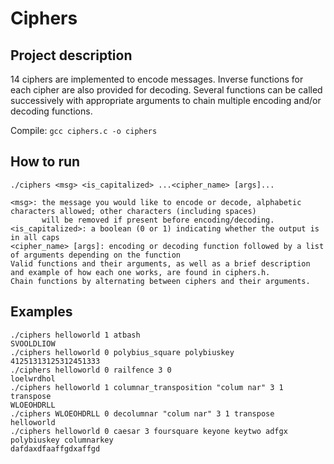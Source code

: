 # Ciphers

## Project description
14 ciphers are implemented to encode messages. Inverse functions for each cipher are also provided for decoding. Several functions can be called successively with appropriate arguments to chain multiple encoding and/or decoding functions. 

Compile: `gcc ciphers.c -o ciphers`


## How to run
```
./ciphers <msg> <is_capitalized> ...<cipher_name> [args]...

<msg>: the message you would like to encode or decode, alphabetic characters allowed; other characters (including spaces)
       will be removed if present before encoding/decoding.
<is_capitalized>: a boolean (0 or 1) indicating whether the output is in all caps
<cipher_name> [args]: encoding or decoding function followed by a list of arguments depending on the function
Valid functions and their arguments, as well as a brief description and example of how each one works, are found in ciphers.h.
Chain functions by alternating between ciphers and their arguments.
```

## Examples
```
./ciphers helloworld 1 atbash
SVOOLDLIOW
./ciphers helloworld 0 polybius_square polybiuskey
41251313125312451333
./ciphers helloworld 0 railfence 3 0
loelwrdhol
./ciphers helloworld 1 columnar_transposition "colum nar" 3 1 transpose
WLOEOHDRLL
./ciphers WLOEOHDRLL 0 decolumnar "colum nar" 3 1 transpose
helloworld
./ciphers helloworld 0 caesar 3 foursquare keyone keytwo adfgx polybiuskey columnarkey
dafdaxdfaaffgdxaffgd
```
